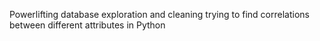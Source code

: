 Powerlifting database exploration and cleaning trying to find correlations between different attributes in Python
